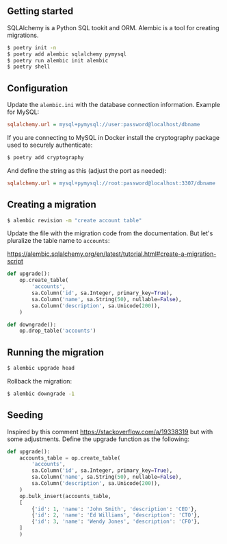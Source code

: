 ## Getting started

SQLAlchemy is a Python SQL tookit and ORM. Alembic is a tool for creating migrations. 

```bash
$ poetry init -n
$ poetry add alembic sqlalchemy pymysql
$ poetry run alembic init alembic
$ poetry shell
```

## Configuration

Update the `alembic.ini` with the database connection information. Example for MySQL:

```ini
sqlalchemy.url = mysql+pymysql://user:password@localhost/dbname
```

If you are connecting to MySQL in Docker install the cryptography package used to securely authenticate:

```bash
$ poetry add cryptography
```

And define the string as this (adjust the port as needed):

```ini
sqlalchemy.url = mysql+pymysql://root:password@localhost:3307/dbname
```

## Creating a migration

```bash
$ alembic revision -m "create account table"
```

Update the file with the migration code from the documentation. But let's pluralize the table name to `accounts`:

https://alembic.sqlalchemy.org/en/latest/tutorial.html#create-a-migration-script

```python
def upgrade():
    op.create_table(
        'accounts',
        sa.Column('id', sa.Integer, primary_key=True),
        sa.Column('name', sa.String(50), nullable=False),
        sa.Column('description', sa.Unicode(200)),
    )

def downgrade():
    op.drop_table('accounts')
```

## Running the migration

```bash
$ alembic upgrade head
```

Rollback the migration:

```bash
$ alembic downgrade -1
```

## Seeding

Inspired by this comment https://stackoverflow.com/a/19338319 but with some adjustments. Define the upgrade function as the following:

```python
def upgrade():
    accounts_table = op.create_table(
        'accounts',
        sa.Column('id', sa.Integer, primary_key=True),
        sa.Column('name', sa.String(50), nullable=False),
        sa.Column('description', sa.Unicode(200)),
    )
    op.bulk_insert(accounts_table,
    [
        {'id': 1, 'name': 'John Smith', 'description': 'CEO'},
        {'id': 2, 'name': 'Ed Williams', 'description': 'CTO'},
        {'id': 3, 'name': 'Wendy Jones', 'description': 'CFO'},
    ]
    )
```

